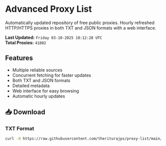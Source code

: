 # Advanced Proxy List

Automatically updated repository of free public proxies. Hourly refreshed HTTP/HTTPS proxies in both TXT and JSON formats with a web interface.

**Last Updated:** `Friday 03-10-2025 18:12:28 UTC`  
**Total Proxies:** `41802`

## Features
- Multiple reliable sources
- Concurrent fetching for faster updates
- Both TXT and JSON formats
- Detailed metadata
- Web interface for easy browsing
- Automatic hourly updates

## 📥 Download

### TXT Format
```bash
curl -O https://raw.githubusercontent.com/theriturajps/proxy-list/main/proxies.txt